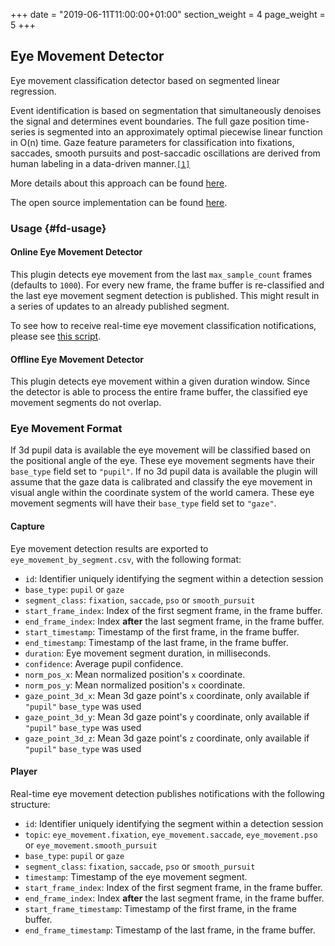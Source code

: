 +++
date = "2019-06-11T11:00:00+01:00"
section_weight = 4
page_weight = 5
+++

## Eye Movement Detector

Eye movement classification detector based on segmented linear regression.

Event identification is based on segmentation that simultaneously denoises the signal and determines event boundaries. The full gaze position time-series is segmented into an approximately optimal piecewise linear function in O(n) time. Gaze feature parameters for classification into fixations, saccades, smooth pursuits and post-saccadic oscillations are derived from human labeling in a data-driven manner.[`[1]`](#nslr-hmm-paper)

More details about this approach can be found [here](nslr-hmm-paper).

The open source implementation can be found [here](nslr-hmm-repo).

### Usage {#fd-usage}

#### Online Eye Movement Detector

This plugin detects eye movement from the last `max_sample_count` frames (defaults to `1000`). For every new frame, the frame buffer is re-classified and the last eye movement segment detection is published. This might result in a series of updates to an already published segment.

To see how to receive real-time eye movement classification notifications, please see [this script](eye-movement-helper-py).

#### Offline Eye Movement Detector

This plugin detects eye movement within a given duration window. Since the detector is able to process the entire frame buffer, the classified eye movement segments do not overlap.

### Eye Movement Format

If 3d pupil data is available the eye movement will be classified based on the positional angle of the eye. These eye movement segments have their `base_type` field set to `"pupil"`. If no 3d pupil data is available the plugin will assume that the gaze data is calibrated and classify the eye movement in visual angle within the coordinate system of the world camera. These eye movement segments will have their `base_type` field set to `"gaze"`.

#### Capture

Eye movement detection results are exported to `eye_movement_by_segment.csv`, with the following format:

- `id`: Identifier uniquely identifying the segment within a detection session
- `base_type`: `pupil` or `gaze`
- `segment_class`: `fixation`, `saccade`, `pso` or `smooth_pursuit`
- `start_frame_index`: Index of the first segment frame, in the frame buffer.
- `end_frame_index`: Index **after** the last segment frame, in the frame buffer.
- `start_timestamp`: Timestamp of the first frame, in the frame buffer.
- `end_timestamp`: Timestamp of the last frame, in the frame buffer.
- `duration`: Eye movement segment duration, in milliseconds.
- `confidence`: Average pupil confidence.
- `norm_pos_x`: Mean normalized position's `x` coordinate.
- `norm_pos_y`: Mean normalized position's `x` coordinate.
- `gaze_point_3d_x`: Mean 3d gaze point's `x` coordinate, only available if `"pupil"` `base_type` was used
- `gaze_point_3d_y`: Mean 3d gaze point's `y` coordinate, only available if `"pupil"` `base_type` was used
- `gaze_point_3d_z`: Mean 3d gaze point's `z` coordinate, only available if `"pupil"` `base_type` was used

#### Player

Real-time eye movement detection publishes notifications with the following structure:

- `id`: Identifier uniquely identifying the segment within a detection session
- `topic`: `eye_movement.fixation`, `eye_movement.saccade`, `eye_movement.pso` or `eye_movement.smooth_pursuit`
- `base_type`: `pupil` or `gaze`
- `segment_class`: `fixation`, `saccade`, `pso` or `smooth_pursuit`
- `timestamp`: Timestamp of the eye movement segment.
- `start_frame_index`: Index of the first segment frame, in the frame buffer.
- `end_frame_index`: Index **after** the last segment frame, in the frame buffer.
- `start_frame_timestamp`: Timestamp of the first frame, in the frame buffer.
- `end_frame_timestamp`: Timestamp of the last frame, in the frame buffer.



[nslr-hmm-paper]: https://www.nature.com/articles/s41598-017-17983-x
[nslr-hmm-repo]: https://gitlab.com/nslr/nslr-hmm
[eye-movement-helper-py]: https://github.com/pupil-labs/pupil-helpers/blob/master/python/filter_eye_movement.py

